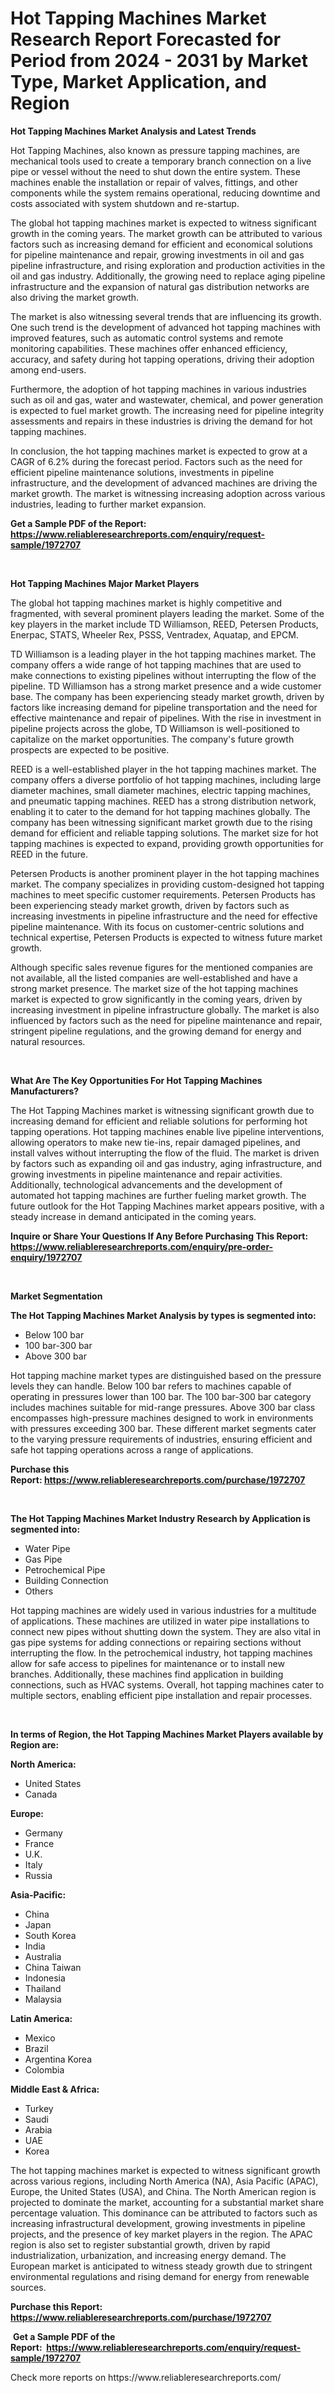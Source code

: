 <p><h1>Hot Tapping Machines Market Research Report Forecasted for Period from 2024 -  2031 by Market Type, Market Application, and Region</h1></p><p><strong>Hot Tapping Machines Market Analysis and Latest Trends</strong></p>
<p><p>Hot Tapping Machines, also known as pressure tapping machines, are mechanical tools used to create a temporary branch connection on a live pipe or vessel without the need to shut down the entire system. These machines enable the installation or repair of valves, fittings, and other components while the system remains operational, reducing downtime and costs associated with system shutdown and re-startup.</p><p>The global hot tapping machines market is expected to witness significant growth in the coming years. The market growth can be attributed to various factors such as increasing demand for efficient and economical solutions for pipeline maintenance and repair, growing investments in oil and gas pipeline infrastructure, and rising exploration and production activities in the oil and gas industry. Additionally, the growing need to replace aging pipeline infrastructure and the expansion of natural gas distribution networks are also driving the market growth.</p><p>The market is also witnessing several trends that are influencing its growth. One such trend is the development of advanced hot tapping machines with improved features, such as automatic control systems and remote monitoring capabilities. These machines offer enhanced efficiency, accuracy, and safety during hot tapping operations, driving their adoption among end-users.</p><p>Furthermore, the adoption of hot tapping machines in various industries such as oil and gas, water and wastewater, chemical, and power generation is expected to fuel market growth. The increasing need for pipeline integrity assessments and repairs in these industries is driving the demand for hot tapping machines.</p><p>In conclusion, the hot tapping machines market is expected to grow at a CAGR of 6.2% during the forecast period. Factors such as the need for efficient pipeline maintenance solutions, investments in pipeline infrastructure, and the development of advanced machines are driving the market growth. The market is witnessing increasing adoption across various industries, leading to further market expansion.</p></p>
<p><strong>Get a Sample PDF of the Report:&nbsp; <a href="https://www.reliableresearchreports.com/enquiry/request-sample/1972707">https://www.reliableresearchreports.com/enquiry/request-sample/1972707</a></strong></p>
<p>&nbsp;</p>
<p><strong>Hot Tapping Machines Major Market Players</strong></p>
<p><p>The global hot tapping machines market is highly competitive and fragmented, with several prominent players leading the market. Some of the key players in the market include TD Williamson, REED, Petersen Products, Enerpac, STATS, Wheeler Rex, PSSS, Ventradex, Aquatap, and EPCM.</p><p>TD Williamson is a leading player in the hot tapping machines market. The company offers a wide range of hot tapping machines that are used to make connections to existing pipelines without interrupting the flow of the pipeline. TD Williamson has a strong market presence and a wide customer base. The company has been experiencing steady market growth, driven by factors like increasing demand for pipeline transportation and the need for effective maintenance and repair of pipelines. With the rise in investment in pipeline projects across the globe, TD Williamson is well-positioned to capitalize on the market opportunities. The company's future growth prospects are expected to be positive.</p><p>REED is a well-established player in the hot tapping machines market. The company offers a diverse portfolio of hot tapping machines, including large diameter machines, small diameter machines, electric tapping machines, and pneumatic tapping machines. REED has a strong distribution network, enabling it to cater to the demand for hot tapping machines globally. The company has been witnessing significant market growth due to the rising demand for efficient and reliable tapping solutions. The market size for hot tapping machines is expected to expand, providing growth opportunities for REED in the future.</p><p>Petersen Products is another prominent player in the hot tapping machines market. The company specializes in providing custom-designed hot tapping machines to meet specific customer requirements. Petersen Products has been experiencing steady market growth, driven by factors such as increasing investments in pipeline infrastructure and the need for effective pipeline maintenance. With its focus on customer-centric solutions and technical expertise, Petersen Products is expected to witness future market growth.</p><p>Although specific sales revenue figures for the mentioned companies are not available, all the listed companies are well-established and have a strong market presence. The market size of the hot tapping machines market is expected to grow significantly in the coming years, driven by increasing investment in pipeline infrastructure globally. The market is also influenced by factors such as the need for pipeline maintenance and repair, stringent pipeline regulations, and the growing demand for energy and natural resources.</p></p>
<p>&nbsp;</p>
<p><strong>What Are The Key Opportunities For Hot Tapping Machines Manufacturers?</strong></p>
<p><p>The Hot Tapping Machines market is witnessing significant growth due to increasing demand for efficient and reliable solutions for performing hot tapping operations. Hot tapping machines enable live pipeline interventions, allowing operators to make new tie-ins, repair damaged pipelines, and install valves without interrupting the flow of the fluid. The market is driven by factors such as expanding oil and gas industry, aging infrastructure, and growing investments in pipeline maintenance and repair activities. Additionally, technological advancements and the development of automated hot tapping machines are further fueling market growth. The future outlook for the Hot Tapping Machines market appears positive, with a steady increase in demand anticipated in the coming years.</p></p>
<p><strong>Inquire or Share Your Questions If Any Before Purchasing This Report: <a href="https://www.reliableresearchreports.com/enquiry/pre-order-enquiry/1972707">https://www.reliableresearchreports.com/enquiry/pre-order-enquiry/1972707</a></strong></p>
<p>&nbsp;</p>
<p><strong>Market Segmentation</strong></p>
<p><strong>The Hot Tapping Machines Market Analysis by types is segmented into:</strong></p>
<p><ul><li>Below 100 bar</li><li>100 bar-300 bar</li><li>Above 300 bar</li></ul></p>
<p><p>Hot tapping machine market types are distinguished based on the pressure levels they can handle. Below 100 bar refers to machines capable of operating in pressures lower than 100 bar. The 100 bar-300 bar category includes machines suitable for mid-range pressures. Above 300 bar class encompasses high-pressure machines designed to work in environments with pressures exceeding 300 bar. These different market segments cater to the varying pressure requirements of industries, ensuring efficient and safe hot tapping operations across a range of applications.</p></p>
<p><strong>Purchase this Report:&nbsp;<a href="https://www.reliableresearchreports.com/purchase/1972707">https://www.reliableresearchreports.com/purchase/1972707</a></strong></p>
<p>&nbsp;</p>
<p><strong>The Hot Tapping Machines Market Industry Research by Application is segmented into:</strong></p>
<p><ul><li>Water Pipe</li><li>Gas Pipe</li><li>Petrochemical Pipe</li><li>Building Connection</li><li>Others</li></ul></p>
<p><p>Hot tapping machines are widely used in various industries for a multitude of applications. These machines are utilized in water pipe installations to connect new pipes without shutting down the system. They are also vital in gas pipe systems for adding connections or repairing sections without interrupting the flow. In the petrochemical industry, hot tapping machines allow for safe access to pipelines for maintenance or to install new branches. Additionally, these machines find application in building connections, such as HVAC systems. Overall, hot tapping machines cater to multiple sectors, enabling efficient pipe installation and repair processes.</p></p>
<p>&nbsp;</p>
<p><strong>In terms of Region, the Hot Tapping Machines Market Players available by Region are:</strong></p>
<p>
    <p> <strong> North America: </strong>
        <ul>
            <li>United States</li>
            <li>Canada</li>
        </ul>
        </p> 
    <p> <strong> Europe: </strong>
        <ul>
            <li>Germany</li>
            <li>France</li>
            <li>U.K.</li>
            <li>Italy</li>
            <li>Russia</li>
        </ul>
        </p> 
    <p> <strong> Asia-Pacific: </strong>
        <ul>
            <li>China</li>
            <li>Japan</li>
            <li>South Korea</li>
            <li>India</li>
            <li>Australia</li>
            <li>China Taiwan</li>
            <li>Indonesia</li>
            <li>Thailand</li>
            <li>Malaysia</li>
        </ul>
        </p> 
    <p> <strong> Latin America: </strong>
        <ul>
            <li>Mexico</li>
            <li>Brazil</li>
            <li>Argentina Korea</li>
            <li>Colombia</li>
        </ul>
        </p> 
    <p> <strong> Middle East & Africa: </strong>
        <ul>
            <li>Turkey</li>
            <li>Saudi</li>
            <li>Arabia</li>
            <li>UAE</li>
            <li>Korea</li>
        </ul>
    </p>
    </p>
<p><p>The hot tapping machines market is expected to witness significant growth across various regions, including North America (NA), Asia Pacific (APAC), Europe, the United States (USA), and China. The North American region is projected to dominate the market, accounting for a substantial market share percentage valuation. This dominance can be attributed to factors such as increasing infrastructural development, growing investments in pipeline projects, and the presence of key market players in the region. The APAC region is also set to register substantial growth, driven by rapid industrialization, urbanization, and increasing energy demand. The European market is anticipated to witness steady growth due to stringent environmental regulations and rising demand for energy from renewable sources.</p></p>
<p><strong>Purchase this Report: <a href="https://www.reliableresearchreports.com/purchase/1972707">https://www.reliableresearchreports.com/purchase/1972707</a></strong></p>
<p>&nbsp;<strong>Get a Sample PDF of the Report:&nbsp;&nbsp;<a href="https://www.reliableresearchreports.com/enquiry/request-sample/1972707">https://www.reliableresearchreports.com/enquiry/request-sample/1972707</a></strong></p>
<p><strong></strong></p>
<p>Check more reports on https://www.reliableresearchreports.com/</p>